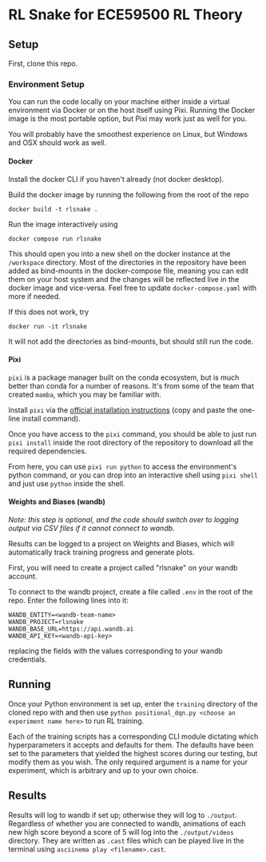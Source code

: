 # RL Snake for ECE59500 RL Theory

## Setup

First, clone this repo.

### Environment Setup

You can run the code locally on your machine either inside a virtual environment
via Docker or on the host itself using Pixi. Running the Docker image is the
most portable option, but Pixi may work just as well for you.

You will probably have the smoothest experience on Linux, but Windows and OSX
should work as well.

#### Docker

Install the docker CLI if you haven't already (not docker desktop).

Build the docker image by running the following from the root of the repo

```
docker build -t rlsnake .
```

Run the image interactively using

```
docker compose run rlsnake
```

This should open you into a new shell on the docker instance at the `/workspace`
directory. Most of the directories in the repository have been added as
bind-mounts in the docker-compose file, meaning you can edit them on your host
system and the changes will be reflected live in the docker image and
vice-versa. Feel free to update `docker-compose.yaml` with more if needed.

If this does not work, try

```
docker run -it rlsnake
```

It will not add the directories as bind-mounts, but should still run the code.

#### Pixi

`pixi` is a package manager built on the conda ecosystem, but is much better
than conda for a number of reasons. It's from some of the team that created
`mamba`, which you may be familiar with.

Install `pixi` via the [official installation
instructions](https://pixi.sh/dev/) (copy and paste the one-line install
command).

Once you have access to the `pixi` command, you should be able to just run `pixi
install` inside the root directory of the repository to download all the
required dependencies.

From here, you can use `pixi run python` to access the environment's python
command, or you can drop into an interactive shell using `pixi shell` and just
use `python` inside the shell.

#### Weights and Biases (wandb)

*Note: this step is optional, and the code should switch over to logging output
via CSV files if it cannot connect to wandb.*

Results can be logged to a project on Weights and Biases, which will
automatically track training progress and generate plots.

First, you will need to create a project called "rlsnake" on your wandb account.

To connect to the wandb project, create a file called `.env` in the root of the
repo. Enter the following lines into it:

```
WANDB_ENTITY=<wandb-team-name>
WANDB_PROJECT=rlsnake
WANDB_BASE_URL=https://api.wandb.ai
WANDB_API_KEY=<wandb-api-key>
```

replacing the fields with the values corresponding to your wandb credentials.


## Running

Once your Python environment is set up, enter the `training` directory of the
cloned repo with and then use `python positional_dqn.py
<choose an experiment name here>` to run RL training.

Each of the training scripts has a corresponding CLI module dictating which
hyperparameters it accepts and defaults for them. The defaults have been set to
the parameters that yielded the highest scores during our testing, but modify
them as you wish. The only required argument is a name for your experiment,
which is arbitrary and up to your own choice.

## Results

Results will log to wandb if set up; otherwise they will log to `./output`.
Regardless of whether you are connected to wandb, animations of each new high
score beyond a score of 5 will log into the `./output/videos` directory. They
are written as `.cast` files which can be played live in the terminal using
`asciinema play <filename>.cast`.
